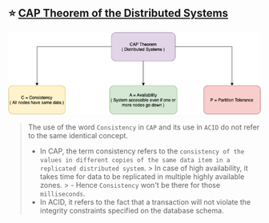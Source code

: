 ## :star: [CAP Theorem of the Distributed Systems](https://www.geeksforgeeks.org/the-cap-theorem-in-dbms/)

![img.png](../10_Others_assests/CAP_Theorem_Distributed_Systems.drawio.png)

> The use of the word `Consistency` in `CAP` and its use in `ACID` do not refer to the same identical concept.
> - In CAP, the term consistency refers to the `consistency of the values in different copies of the same data item in a replicated distributed system`.
    > In case of high availability, it takes time for data to be replicated in multiple highly available zones.
    >   - Hence `Consistency` won't be there for those `milliseconds`.
> - In ACID, it refers to the fact that a transaction will not violate the integrity constraints specified on the database schema.